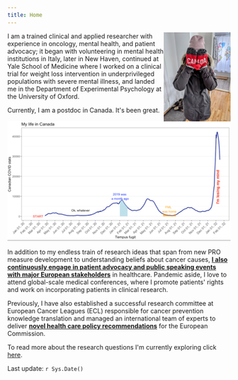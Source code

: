 ```yaml
---
title: Home
---
```


<img src="/images/portrait.png" class="center" style="max-width:30%;min-width:50px;float:right;"/>

I am a trained clinical and applied researcher with experience in oncology, mental health, and patient advocacy; it began with volunteering in mental health institutions in Italy, later in New Haven, continued at Yale School of Medicine where I worked on a clinical trial for weight loss intervention in underprivileged populations with severe mental illness, and landed me in the Department of Experimental Psychology at the University of Oxford. 

Currently, I am a postdoc in Canada. It's been great.

<img src="/images/yo.png" class="center" style="max-width:100%; min-width:80px; float:center;"/>

In addition to my endless train of research ideas that span from new PRO measure development to understanding beliefs about cancer causes, [**I also continuously engage in patient advocacy and public speaking events with major European stakeholders**](https://blog.ehfg.org/2020/10/16/covid-19-spreading-the-importance-of-health-literacy-e1/) in healthcare. Pandemic aside, I love to attend global-scale medical conferences, where I promote patients' rights and work on incorporating patients in clinical research.

Previously, I have also established a successful research committee at European Cancer Leagues (ECL) responsible for cancer prevention knowledge translation and managed an international team of experts to deliver [**novel health care policy recommendations**](https://www.healthparliament.eu/hlsc/) for the European Commission.

To read more about the research questions I'm currently exploring click [here](/research/).

Last update: `r Sys.Date()`